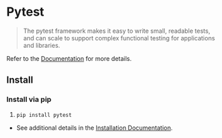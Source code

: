 # Pytest

> The pytest framework makes it easy to write small, readable tests, and can scale to support complex functional testing for applications and libraries.

Refer to the [Documentation] for more details.

## Install

### Install via pip

1. ```console
   pip install pytest
   ```

- See additional details in the [Installation Documentation].

[Documentation]: https://docs.pytest.org
[Installation Documentation]: https://docs.pytest.org/en/latest/getting-started.html
